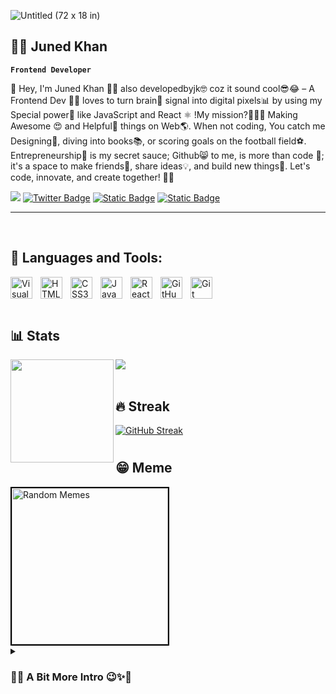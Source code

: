 

![Untitled (72 x 18 in)](https://github.com/developedbyjk/developedbyjk/assets/71823598/07ca474b-bd5f-410e-87b3-d2cf57f0385c)




## 👨‍💻 Juned Khan
**`Frontend Developer`**

👋 Hey, I'm Juned Khan 🙋‍♂️ also developedbyjk🤓 coz it sound cool😎😂 – A Frontend Dev 👨‍💻 loves to turn brain🧠 signal into digital pixels📊 by using my Special power💪 like JavaScript and React ⚛ !My mission?🚀👨‍🚀 Making Awesome 😍 and Helpful🤝 things on Web🌎.  When not coding, You catch me Designing🎨, diving into books📚, or scoring goals on the football field⚽. Entrepreneurship🤵 is my secret sauce; Github😸 to me, is more than code 💖; it's a space to make friends👥, share ideas💡, and build new things🔮. Let's code, innovate, and create together! 🚀✨

![](https://komarev.com/ghpvc/?username=developedbyjk&color=brightgreen&style=flat-square&label=++👀++)
[![Twitter Badge](https://img.shields.io/badge/-Twitter-white?logo=x&labelColor=black)](https://twitter.com/developedbyjk) 
[![Static Badge](https://img.shields.io/badge/linktree-black?logo=linktree)](https://linktr.ee/developedbyjk)
[![Static Badge](https://img.shields.io/badge/linkedin-blue?logo=linkedin)](https://www.linkedin.com/in/developedbyjk/)

<!--
[![Static Badge](https://img.shields.io/badge/-linktree-black?logo=linktree&label=All%20Links%20on&labelColor=black)](https://linktr.ee/developedbyjk)
[![Twitter Follow](https://img.shields.io/twitter/follow/misteranmol?label=Follow)](https://twitter.com/intent/follow?screen_name=misteranmol)
-->
---
<br/>

## 💼 Languages and Tools:

<img align="left" alt="Visual Studio Code" width="35px" src="https://cdn.jsdelivr.net/gh/devicons/devicon/icons/vscode/vscode-original.svg" style="padding-right:10px;" />
<img align="left" alt="HTML5"  width="35px"  src="https://cdn.jsdelivr.net/gh/devicons/devicon/icons/html5/html5-original.svg" style="padding-right:10px;" />
<img align="left" alt="CSS3" width="35px"  src="https://cdn.jsdelivr.net/gh/devicons/devicon/icons/css3/css3-original.svg" style="padding-right:10px;" />
<img align="left" alt="JavaScript"  width="35px"  src="https://cdn.jsdelivr.net/gh/devicons/devicon/icons/javascript/javascript-original.svg" style="padding-right:10px;" />
<img align="left" alt="React"  width="35px"  src="https://cdn.jsdelivr.net/gh/devicons/devicon/icons/react/react-original.svg" style="padding-right:10px;" />
<img align="left" alt="GitHub" width="35px" style="padding-right:10px;" src="https://cdn.jsdelivr.net/gh/devicons/devicon/icons/github/github-original.svg" />
<img align="left" alt="Git" width="35px" style="padding-right:10px;" src="https://cdn.jsdelivr.net/gh/devicons/devicon/icons/git/git-original.svg" />

<br/>
<br/>
<br/>



## 📊 Stats


<div>
  <img height="165" align="left" src="https://github-readme-stats.vercel.app/api?username=developedbyjk&show_icons=true&theme=shadow_green&hide=contribs" />
  <img src="https://github-readme-stats.vercel.app/api/top-langs/?username=developedbyjk&layout=compact&show_icons=true&theme=shadow_green" />
</div>

<!--

<div>
  <img height="165" align="left" src="https://github-readme-stats.vercel.app/api?username=developedbyjk&show_icons=true&theme=vue&hide=contribs" />
  <img src="https://github-readme-stats.vercel.app/api/top-langs/?username=developedbyjk&layout=compact&show_icons=true&theme=vue" />
</div>

-->

<br/>

## 🔥 Streak

[![GitHub Streak](https://streak-stats.demolab.com/?user=developedbyjk)](https://git.io/streak-stats)
#

## 😁 Meme

<img alt="Random Memes" height="250px" style="border: 2px solid #000000;" src="https://web.ohidur.com/memes/random.jpg?category=programming">
<details>
 <summary><h3>👨‍💻 A Bit More Intro 😉✨🥂</h3></summary>
  👋 Greetings, fellow code aficionados! I'm Juned Khan, a frontend sorcerer conjuring digital wonders with the magical duo of JavaScript and React. My quest? To weave the web with awesome creations that not only dazzle the eyes but serve a practical purpose for users.

💻 JavaScript is not just a language for me; it's the rhythm of my code and the melody of innovation. The frontend is my canvas, and I paint user-friendly masterpieces that resonate with utility.

🎨 Beyond the realms of coding, I don a different hat—or should I say, grab a stylus? Graphic design, drawing, and the occasional literary journey are my off-screen pursuits. When not immersed in pixels, you might catch me chasing a football on the field or immersed in the pages of a good book.

🚀 Project crafting is my forte, and each creation holds a piece of my coding heart. I'm not just content with past triumphs; I'm on a perpetual mission to birth more awesome projects that make a difference in people's digital lives.

💼 In a unique twist, I blend my love for coding with entrepreneurship. Business meetings are my jam—connecting with like-minded visionaries, swapping ideas, and considering coding not just a skill but a passionate endeavor.

⏰ Coding is not just a 9-to-5 for me; it's a round-the-clock affair. Even in my free time, you'll find me tinkering with code, chasing the elusive bug, and reveling in the pride of a successful hunt.

🌐 GitHub, for me, is more than a repository of code; it's a hub for building friendships, sharing innovative ideas, and collaboratively constructing the next wave of awesome things. Join me on this coding odyssey, and let's create, innovate, and build fantastic digital realms together! 🚀✨


